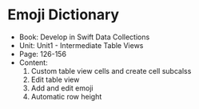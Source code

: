 #  Emoji Dictionary 

- Book: Develop in Swift Data Collections
- Unit: Unit1 - Intermediate Table Views
- Page: 126-156
- Content:
  1. Custom table view cells and create cell subcalss
  2. Edit table view
  3. Add and edit emoji
  4. Automatic row height
